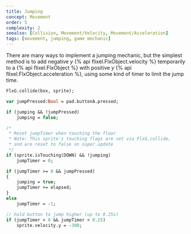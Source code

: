 ```yaml
---
title: Jumping
concept: Movement
order: 5
complexity: 2
seealso: [Collision, Movement/Velocity, Movement/Acceleration]
tags: [movement, jumping, game mechanic]
---
```

There are many ways to implement a jumping mechanic, but the simplest method is to add negative <var>y</var> {% api flixel.FlxObject.velocity %} temporarily to a {% api flixel.FlxObject %} with positive <var>y</var> {% api flixel.FlxObject.acceleration %}, using some kind of timer to limit the jump time.


```haxe
FlxG.collide(box, sprite);

var jumpPressed:Bool = pad.buttonA.pressed;

if (jumping && !jumpPressed)
	jumping = false;

/*
 * Reset jumpTimer when touching the floor
 * Note: This sprite's touching flags are set via FlxG.collide,
 * and are reset to false on super.update
 */
if (sprite.isTouching(DOWN) && !jumping)
	jumpTimer = 0;

if (jumpTimer >= 0 && jumpPressed)
{
	jumping = true;
	jumpTimer += elapsed;
}
else
	jumpTimer = -1;

// hold button to jump higher (up to 0.25s)
if (jumpTimer > 0 && jumpTimer < 0.25)
	sprite.velocity.y = -300;
```
